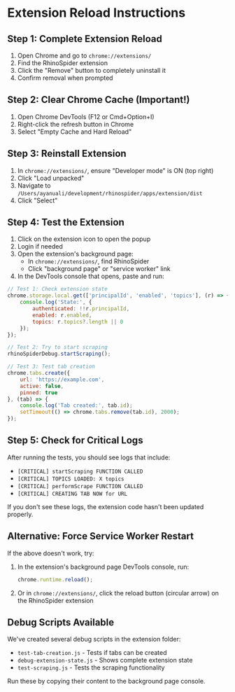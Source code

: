 # Extension Reload Instructions

## Step 1: Complete Extension Reload

1. Open Chrome and go to `chrome://extensions/`
2. Find the RhinoSpider extension
3. Click the "Remove" button to completely uninstall it
4. Confirm removal when prompted

## Step 2: Clear Chrome Cache (Important!)

1. Open Chrome DevTools (F12 or Cmd+Option+I)
2. Right-click the refresh button in Chrome
3. Select "Empty Cache and Hard Reload"

## Step 3: Reinstall Extension

1. In `chrome://extensions/`, ensure "Developer mode" is ON (top right)
2. Click "Load unpacked"
3. Navigate to `/Users/ayanuali/development/rhinospider/apps/extension/dist`
4. Click "Select"

## Step 4: Test the Extension

1. Click on the extension icon to open the popup
2. Login if needed
3. Open the extension's background page:
   - In `chrome://extensions/`, find RhinoSpider
   - Click "background page" or "service worker" link
4. In the DevTools console that opens, paste and run:

```javascript
// Test 1: Check extension state
chrome.storage.local.get(['principalId', 'enabled', 'topics'], (r) => {
    console.log('State:', {
        authenticated: !!r.principalId,
        enabled: r.enabled,
        topics: r.topics?.length || 0
    });
});

// Test 2: Try to start scraping
rhinoSpiderDebug.startScraping();

// Test 3: Test tab creation
chrome.tabs.create({
    url: 'https://example.com',
    active: false,
    pinned: true
}, (tab) => {
    console.log('Tab created:', tab.id);
    setTimeout(() => chrome.tabs.remove(tab.id), 2000);
});
```

## Step 5: Check for Critical Logs

After running the tests, you should see logs that include:
- `[CRITICAL] startScraping FUNCTION CALLED`
- `[CRITICAL] TOPICS LOADED: X topics`
- `[CRITICAL] performScrape FUNCTION CALLED`
- `[CRITICAL] CREATING TAB NOW for URL`

If you don't see these logs, the extension code hasn't been updated properly.

## Alternative: Force Service Worker Restart

If the above doesn't work, try:
1. In the extension's background page DevTools console, run:
   ```javascript
   chrome.runtime.reload();
   ```
2. Or in `chrome://extensions/`, click the reload button (circular arrow) on the RhinoSpider extension

## Debug Scripts Available

We've created several debug scripts in the extension folder:
- `test-tab-creation.js` - Tests if tabs can be created
- `debug-extension-state.js` - Shows complete extension state
- `test-scraping.js` - Tests the scraping functionality

Run these by copying their content to the background page console.